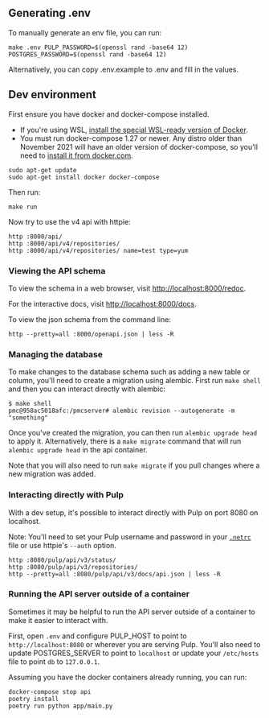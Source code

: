 ## Generating .env

To manually generate an env file, you can run:

```
make .env PULP_PASSWORD=$(openssl rand -base64 12) POSTGRES_PASSWORD=$(openssl rand -base64 12)
```

Alternatively, you can copy .env.example to .env and fill in the values.


## Dev environment

First ensure you have docker and docker-compose installed.
- If you're using WSL, [install the special WSL-ready version of Docker](https://docs.docker.com/desktop/windows/wsl).
- You must run docker-compose 1.27 or newer. Any distro older than November 2021 will have an older version of docker-compose, so you'll need to [install it from docker.com](https://docs.docker.com/engine/install/ubuntu/#install-using-the-repository).

```
sudo apt-get update
sudo apt-get install docker docker-compose
```

Then run:

```
make run
```

Now try to use the v4 api with httpie:

```
http :8000/api/
http :8000/api/v4/repositories/
http :8000/api/v4/repositories/ name=test type=yum
```


### Viewing the API schema

To view the schema in a web browser, visit
[http://localhost:8000/redoc](http://localhost:8000/redoc).

For the interactive docs, visit [http://localhost:8000/docs](http://localhost:8000/docs).

To view the json schema from the command line:

```
http --pretty=all :8000/openapi.json | less -R
```


### Managing the database

To make changes to the database schema such as adding a new table or column, you'll need to create a
migration using alembic. First run `make shell` and then you can interact directly with alembic:

```
$ make shell
pmc@958ac5018afc:/pmcserver# alembic revision --autogenerate -m "something"
```

Once you've created the migration, you can then run `alembic upgrade head` to apply it.
Alternatively, there is a `make migrate` command that will run `alembic upgrade head` in the api
container.

Note that you will also need to run `make migrate` if you pull changes where a new migration was
added.


### Interacting directly with Pulp

With a dev setup, it's possible to interact directly with Pulp on port 8080 on localhost.

Note: You'll need to set your Pulp username and password in your
[`.netrc`](https://www.gnu.org/software/inetutils/manual/html_node/The-_002enetrc-file.html) file or
use httpie's `--auth` option.

```
http :8080/pulp/api/v3/status/
http :8080/pulp/api/v3/repositories/
http --pretty=all :8080/pulp/api/v3/docs/api.json | less -R
```

### Running the API server outside of a container

Sometimes it may be helpful to run the API server outside of a container to make it easier to
interact with.

First, open `.env` and configure PULP_HOST to point to `http://localhost:8080` or wherever you are
serving Pulp. You'll also need to update POSTGRES_SERVER to point to `localhost`
or update your `/etc/hosts` file to point `db` to `127.0.0.1`.

Assuming you have the docker containers already running, you can run:

```
docker-compose stop api
poetry install
poetry run python app/main.py
```
